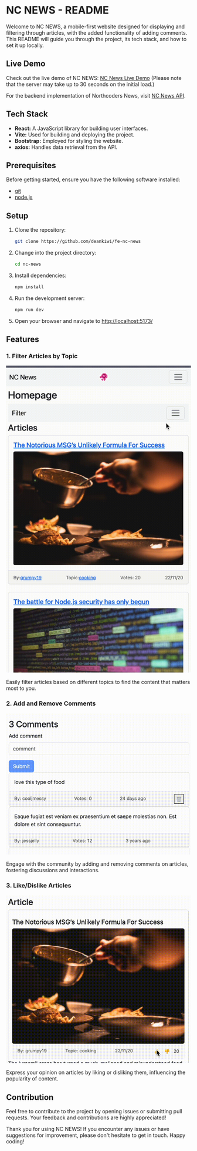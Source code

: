 # NC NEWS - README

Welcome to NC NEWS, a mobile-first website designed for displaying and filtering through articles, with the added functionality of adding comments. This README will guide you through the project, its tech stack, and how to set it up locally.

## Live Demo

Check out the live demo of NC NEWS: [NC News Live Demo](https://deanncnews.netlify.app/) (Please note that the server may take up to 30 seconds on the initial load.)

For the backend implementation of Northcoders News, visit [NC News API](https://github.com/deankiwi/nc-news).

## Tech Stack

- **React:** A JavaScript library for building user interfaces.
- **Vite:** Used for building and deploying the project.
- **Bootstrap:** Employed for styling the website.
- **axios:** Handles data retrieval from the API.

## Prerequisites

Before getting started, ensure you have the following software installed:

- [git](https://git-scm.com/downloads)
- [node.js](https://nodejs.org/en/download)

## Setup

1. Clone the repository:

    ```bash
    git clone https://github.com/deankiwi/fe-nc-news
    ```

2. Change into the project directory:

    ```bash
    cd nc-news
    ```

3. Install dependencies:

    ```bash
    npm install
    ```

4. Run the development server:

    ```bash
    npm run dev
    ```

5. Open your browser and navigate to [http://localhost:5173/](http://localhost:5173/)

## Features

### 1. Filter Articles by Topic

![Filtering articles by topic](docs/images/filter_articles.gif)

Easily filter articles based on different topics to find the content that matters most to you.

### 2. Add and Remove Comments

![Add and remove comments](docs/images/add_and_remove_comments.gif)

Engage with the community by adding and removing comments on articles, fostering discussions and interactions.

### 3. Like/Dislike Articles

![Like/Dislike articles](docs/images/like_button.gif)

Express your opinion on articles by liking or disliking them, influencing the popularity of content.

## Contribution

Feel free to contribute to the project by opening issues or submitting pull requests. Your feedback and contributions are highly appreciated!

Thank you for using NC NEWS! If you encounter any issues or have suggestions for improvement, please don't hesitate to get in touch. Happy coding!
